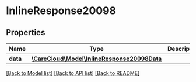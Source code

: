 # InlineResponse20098

## Properties
Name | Type | Description | Notes
------------ | ------------- | ------------- | -------------
**data** | [**\CareCloud\Model\InlineResponse20098Data**](InlineResponse20098Data.md) |  | [optional] 

[[Back to Model list]](../../README.md#documentation-for-models) [[Back to API list]](../../README.md#documentation-for-api-endpoints) [[Back to README]](../../README.md)

